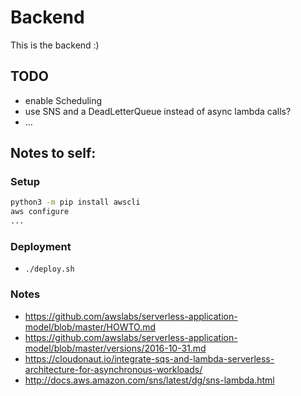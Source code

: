 # Backend
This is the backend :)

## TODO
 * enable Scheduling
 * use SNS and a DeadLetterQueue instead of async lambda calls?
 * ...

## Notes to self:

### Setup
```bash
python3 -m pip install awscli
aws configure
...
```
### Deployment
 * `./deploy.sh`

### Notes
 * https://github.com/awslabs/serverless-application-model/blob/master/HOWTO.md
 * https://github.com/awslabs/serverless-application-model/blob/master/versions/2016-10-31.md
 * https://cloudonaut.io/integrate-sqs-and-lambda-serverless-architecture-for-asynchronous-workloads/
 * http://docs.aws.amazon.com/sns/latest/dg/sns-lambda.html
